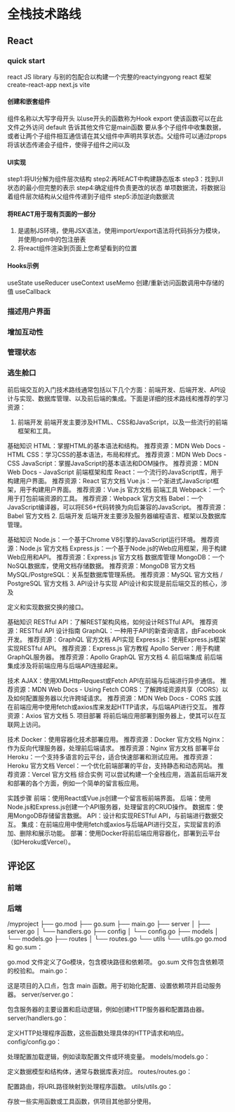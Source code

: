 # 全栈技术路线
## React
### quick start
react 
JS library
与别的包配合以构建一个完整的reactyingyong
react 框架
create-react-app
next.js
vite
#### 创建和嵌套组件
组件名称以大写字母开头
以use开头的函数称为Hook
export 使该函数可以在此文件之外访问
default 告诉其他文件它是main函数
要从多个子组件中收集数据，或者让两个子组件相互通信请在其父组件中声明共享状态。父组件可以通过props将该状态传递会子组件，使得子组件之间以及
#### UI实现
step1:将UI分解为组件层次结构
step2:再REACT中构建静态版本
step3：找到UI状态的最小但完整的表示
step4:确定组件负责更改的状态
单项数据流，将数据沿着组件层次结构从父组件传递到子组件
step5:添加逆向数据流
#### 将REACT用于现有页面的一部分
1. 是遏制JS环境，使用JSX语法，使用import/export语法将代码拆分为模块，并使用npm中的包注册表
2. 将react组件渲染到页面上您希望看到的位置
#### Hooks示例
useState
useReducer
useContext
useMemo 创建/重新访问函数调用中存储的值
useCallback 
### 描述用户界面
### 增加互动性
### 管理状态
### 逃生舱口

前后端交互的入门技术路线通常包括以下几个方面：前端开发、后端开发、API设计与实现、数据库管理、以及前后端的集成。下面是详细的技术路线和推荐的学习资源：

1. 前端开发
前端开发主要涉及HTML、CSS和JavaScript，以及一些流行的前端框架和工具。

基础知识
HTML：掌握HTML的基本语法和结构。
推荐资源：MDN Web Docs - HTML
CSS：学习CSS的基本语法，布局和样式。
推荐资源：MDN Web Docs - CSS
JavaScript：掌握JavaScript的基本语法和DOM操作。
推荐资源：MDN Web Docs - JavaScript
前端框架和库
React：一个流行的JavaScript库，用于构建用户界面。
推荐资源：React 官方文档
Vue.js：一个渐进式JavaScript框架，用于构建用户界面。
推荐资源：Vue.js 官方文档
前端工具
Webpack：一个用于打包前端资源的工具。
推荐资源：Webpack 官方文档
Babel：一个JavaScript编译器，可以将ES6+代码转换为向后兼容的JavaScript。
推荐资源：Babel 官方文档
2. 后端开发
后端开发主要涉及服务器编程语言、框架以及数据库管理。

基础知识
Node.js：一个基于Chrome V8引擎的JavaScript运行环境。
推荐资源：Node.js 官方文档
Express.js：一个基于Node.js的Web应用框架，用于构建Web应用和API。
推荐资源：Express.js 官方文档
数据库管理
MongoDB：一个NoSQL数据库，使用文档存储数据。
推荐资源：MongoDB 官方文档
MySQL/PostgreSQL：关系型数据库管理系统。
推荐资源：MySQL 官方文档 / PostgreSQL 官方文档
3. API设计与实现
API设计和实现是前后端交互的核心，涉及

定义和实现数据交换的接口。

基础知识
RESTful API：了解REST架构风格，如何设计RESTful API。
推荐资源：RESTful API 设计指南
GraphQL：一种用于API的新查询语言，由Facebook开发。
推荐资源：GraphQL 官方文档
API实现
Express.js：使用Express.js框架实现RESTful API。
推荐资源：Express.js 官方教程
Apollo Server：用于构建GraphQL服务器。
推荐资源：Apollo GraphQL 官方文档
4. 前后端集成
前后端集成涉及将前端应用与后端API连接起来。

技术
AJAX：使用XMLHttpRequest或Fetch API在前端与后端进行异步通信。
推荐资源：MDN Web Docs - Using Fetch
CORS：了解跨域资源共享（CORS）以及如何配置服务器以允许跨域请求。
推荐资源：MDN Web Docs - CORS
实践
在前端应用中使用fetch或axios库来发起HTTP请求，与后端API进行交互。
推荐资源：Axios 官方文档
5. 项目部署
将前后端应用部署到服务器上，使其可以在互联网上访问。

技术
Docker：使用容器化技术部署应用。
推荐资源：Docker 官方文档
Nginx：作为反向代理服务器，处理前后端请求。
推荐资源：Nginx 官方文档
部署平台
Heroku：一个支持多语言的云平台，适合快速部署和测试应用。
推荐资源：Heroku 官方文档
Vercel：一个优化前端部署的平台，支持静态和动态网站。
推荐资源：Vercel 官方文档
综合实例
可以尝试构建一个全栈应用，涵盖前后端开发和部署的各个方面，例如一个简单的留言板应用。

实践步骤
前端：使用React或Vue.js创建一个留言板前端界面。
后端：使用Node.js和Express.js创建一个API服务器，处理留言的CRUD操作。
数据库：使用MongoDB存储留言数据。
API：设计和实现RESTful API，与前端进行数据交互。
集成：在前端应用中使用fetch或axios与后端API进行交互，实现留言的添加、删除和展示功能。
部署：使用Docker将前后端应用容器化，部署到云平台（如Heroku或Vercel）。

## 评论区
### 前端
### 后端
/myproject
  ├── go.mod
  ├── go.sum
  ├── main.go
  ├── server
  │   ├── server.go
  │   └── handlers.go
  ├── config
  │   └── config.go
  ├── models
  │   └── models.go
  ├── routes
  │   └── routes.go
  └── utils
      └── utils.go
go.mod 和 go.sum：

go.mod 文件定义了Go模块，包含模块路径和依赖项。
go.sum 文件包含依赖项的校验和。
main.go：

这是项目的入口点，包含 main 函数。用于初始化配置、设置依赖项并启动服务器。
server/server.go：

包含服务器的主要设置和启动逻辑，例如创建HTTP服务器和配置路由器。
server/handlers.go：

定义HTTP处理程序函数，这些函数处理具体的HTTP请求和响应。
config/config.go：

处理配置加载逻辑，例如读取配置文件或环境变量。
models/models.go：

定义数据模型和结构体，通常与数据库表对应。
routes/routes.go：

配置路由，将URL路径映射到处理程序函数。
utils/utils.go：

存放一些实用函数或工具函数，供项目其他部分使用。
